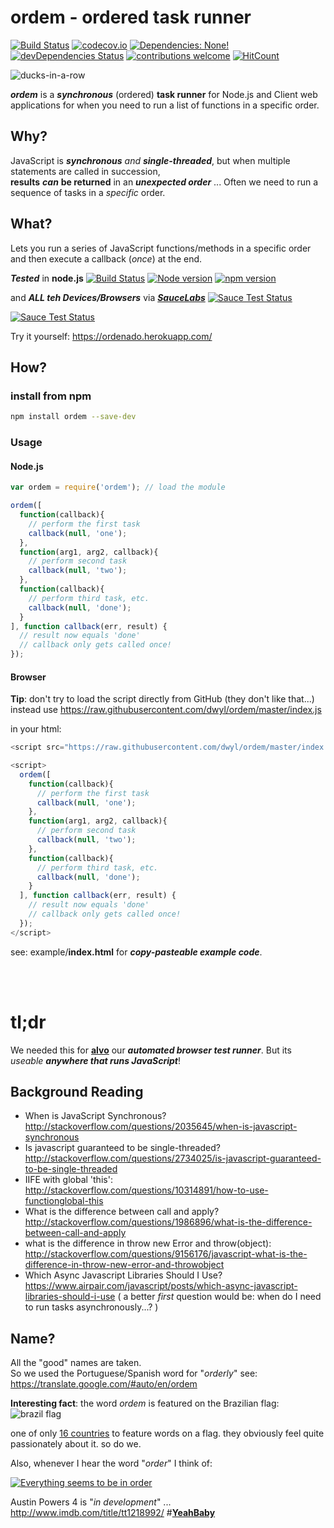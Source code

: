 # ordem - ordered task runner

[![Build Status](https://img.shields.io/travis/dwyl/ordem/master.svg?style=flat-square)](https://travis-ci.org/dwyl/ordem)
[![codecov.io](https://img.shields.io/codecov/c/github/dwyl/ordem/master.svg?style=flat-square)](http://codecov.io/github/dwyl/ordem?branch=master)
[![Dependencies: None!](https://david-dm.org/dwyl/ordem/status.svg?style=flat-square)](https://david-dm.org/dwyl/ordem)
[![devDependencies Status](https://david-dm.org/dwyl/ordem/dev-status.svg?style=flat-square)](https://david-dm.org/dwyl/ordem?type=dev)
[![contributions welcome](https://img.shields.io/badge/contributions-welcome-brightgreen.svg?style=flat-square)](https://github.com/dwyl/ordem/issues)
[![HitCount](http://hits.dwyl.io/dwyl/ordem.svg)](http://hits.dwyl.io/dwyl/ordem)


![ducks-in-a-row](http://i.imgur.com/K6kGr3M.jpg)

***ordem*** is a ***synchronous*** (ordered)
**task runner** for Node.js and Client web applications
for when you need to run a list of functions in a specific order.


## Why?

JavaScript is ***synchronous*** *and* ***single-threaded***, but when multiple
statements are called in succession,  
**results** ***can*** **be returned** in an
***unexpected order***
 ... Often we need to run a sequence of tasks in a *specific* order.

## What?

Lets you run a series of JavaScript functions/methods in a specific order and then execute a callback (*once*) at the end.

***Tested*** in **node.js** [![Build Status](https://travis-ci.org/dwyl/ordem.svg)](https://travis-ci.org/dwyl/ordem) [![Node version](https://img.shields.io/node/v/ordem.svg?style=flat)](http://nodejs.org/download/)
 [![npm version](https://badge.fury.io/js/ordem.svg)](http://badge.fury.io/js/ordem)

and ***ALL teh Devices/Browsers*** via
[***SauceLabs***](https://github.com/docdis/learn-saucelabs)
[![Sauce Test Status](https://docs.saucelabs.com/images/reference/status-images/status-passing.3a137816.png)](https://saucelabs.com/u/ordem)

[![Sauce Test Status](https://saucelabs.com/browser-matrix/nelsonic.svg)](https://saucelabs.com/u/nelsonic)


Try it yourself: https://ordenado.herokuapp.com/


## How?

### install from npm

```sh
npm install ordem --save-dev
```

### Usage

#### Node.js

```js
var ordem = require('ordem'); // load the module

ordem([
  function(callback){
    // perform the first task
    callback(null, 'one');
  },
  function(arg1, arg2, callback){
    // perform second task
    callback(null, 'two');
  },
  function(callback){
    // perform third task, etc.
    callback(null, 'done');
  }
], function callback(err, result) {
  // result now equals 'done'
  // callback only gets called once!
});
```

#### Browser

**Tip**: don't try to load the script directly from GitHub (they don't like that...) instead use https://raw.githubusercontent.com/dwyl/ordem/master/index.js


in your html:

```js
<script src="https://raw.githubusercontent.com/dwyl/ordem/master/index.js"> </script>

<script>
  ordem([
    function(callback){
      // perform the first task
      callback(null, 'one');
    },
    function(arg1, arg2, callback){
      // perform second task
      callback(null, 'two');
    },
    function(callback){
      // perform third task, etc.
      callback(null, 'done');
    }
  ], function callback(err, result) {
    // result now equals 'done'
    // callback only gets called once!
  });
</script>
```


see: example/**index.html** for ***copy-pasteable example code***.

<br />
<br />

# tl;dr

We needed this for [**alvo**](https://github.com/dwyl/alvo) our ***automated browser test runner***. But its *useable* ***anywhere that runs JavaScript***!

## Background Reading

+ When is JavaScript Synchronous?
http://stackoverflow.com/questions/2035645/when-is-javascript-synchronous
+ Is javascript guaranteed to be single-threaded?
http://stackoverflow.com/questions/2734025/is-javascript-guaranteed-to-be-single-threaded
+ IIFE with global 'this':
http://stackoverflow.com/questions/10314891/how-to-use-functionglobal-this
+ What is the difference between call and apply?
http://stackoverflow.com/questions/1986896/what-is-the-difference-between-call-and-apply
+ what is the difference in throw new Error and throw(object):  http://stackoverflow.com/questions/9156176/javascript-what-is-the-difference-in-throw-new-error-and-throwobject
+ Which Async Javascript Libraries Should I Use? https://www.airpair.com/javascript/posts/which-async-javascript-libraries-should-i-use ( a better *first* question would be: when do I need to run tasks asynchronously...? )

## Name?

All the "good" names are taken.  
So we used the Portuguese/Spanish word for "*orderly*"
see: https://translate.google.com/#auto/en/ordem

**Interesting fact**: the word *ordem* is featured on the Brazilian flag:
![brazil flag](http://upload.wikimedia.org/wikipedia/en/thumb/0/05/Flag_of_Brazil.svg/720px-Flag_of_Brazil.svg.png)

one of only [16 countries](https://answers.yahoo.com/question/index?qid=20091110134459AAsHxyL) to feature words on a flag.
they obviously feel quite passionately about it.
so do we.

Also, whenever I hear the word "*order*" I think of:

[![Everything seems to be in order](http://i.imgur.com/jttIEf0.png)](https://youtu.be/86NkAeSxhVI?t=1m37s "Everything seems to be in order")

Austin Powers 4 is "*in development*" ... http://www.imdb.com/title/tt1218992/ #[**YeahBaby**](https://www.youtube.com/watch?v=x4KEWEi5hE4)
